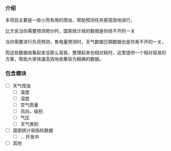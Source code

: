 ### 介绍

本项目主要是一些小而有用的爬虫，帮助预测任务更高效地进行，

比方说当你需要预测房价时，国家统计局的数据是你绕不开的一关

当你需要进行负荷预测，售电量预测时，天气数据日期数据也是你离不开的一关，

而这些数据收集起来没那么容易，整理起来也相对耗时，这里提供一个相对容易的方案，帮助大家快速高效地收集较为精确的数据。

### 包含模块

* [ ] 天气爬虫
  * [ ] 温度
  * [ ] 湿度
  * [ ] 空气质量
  * [ ] 风向，级别
  * [ ] 气压
  * [ ] 天气类别
* [ ] 国家统计局指标数据
  * [ ] … 开发中
* [ ] 其他